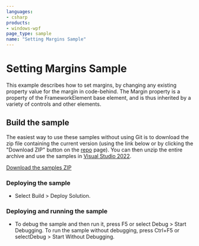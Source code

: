 ```yaml
---
languages:
- csharp
products:
- windows-wpf
page_type: sample
name: "Setting Margins Sample"
---
```


# Setting Margins Sample
This example describes how to set margins, by changing any existing property value for the margin in code-behind. The Margin property is a property of the FrameworkElement base element, and is thus inherited by a variety of controls and other elements.

## Build the sample
The easiest way to use these samples without using Git is to download the zip file containing the current version (using the link below or by clicking the "Download ZIP" button on the [repo](https://github.com/microsoft/WPF-Samples?tab=readme-ov-file) page). You can then unzip the entire archive and use the samples in [Visual Studio 2022](https://www.visualstudio.com/wpf-vs).

[Download the samples ZIP](../../archive/main.zip)

### Deploying the sample
- Select Build > Deploy Solution. 

### Deploying and running the sample
- To debug the sample and then run it, press F5 or select Debug >  Start Debugging. To run the sample without debugging, press Ctrl+F5 or selectDebug > Start Without Debugging. 


